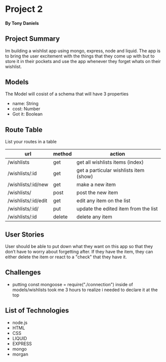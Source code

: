# Project 2
#### By Tony Daniels

## Project Summary

Im building a wishlist app  using mongo, express, node and liquid. The app is to bring the user excitement with the things that they come up with but to store it in their pockets and use the app whenever they forget whats on their wishlist. 


## Models

The Model will cosist of a schema that will have 3 properties
- name: String  
- cost: Number  
- Got it: Boolean  

## Route Table

List your routes in a table

| url                  | method  | action                                 |
|----------------------|---------|----------------------------------------|
| /wishlists           | get     | get all wishlists items (index)        | index
| /wishlists/:id       | get     | get a particular wishlists item (show) | show
| /wishlists/:id/new   | get     | make a new item                        | new
| /wishlists/          | post    | post the new item                      | create                           
| /wishlists/:id/edit  | get     | edit any item on the list              | edit
| /wishlists/:id/      | put     | update the edited item from the list   | update
| /wishlists/:id       | delete  | delete any item                        | delete
## User Stories
User should be able to put down what they want on this app so that they don’t have to worry about forgetting after. If they have the item, they can either delete the item or react to a "check" that they have it.
## Challenges

- putting      const mongoose = require("./connection")   inside of models/wishlists took me 3  hours to realize i needed to declare it at the top

## List of Technologies
- node.js
- HTML
- CSS
- LIQUID
- EXPRESS
- mongo
- morgan
